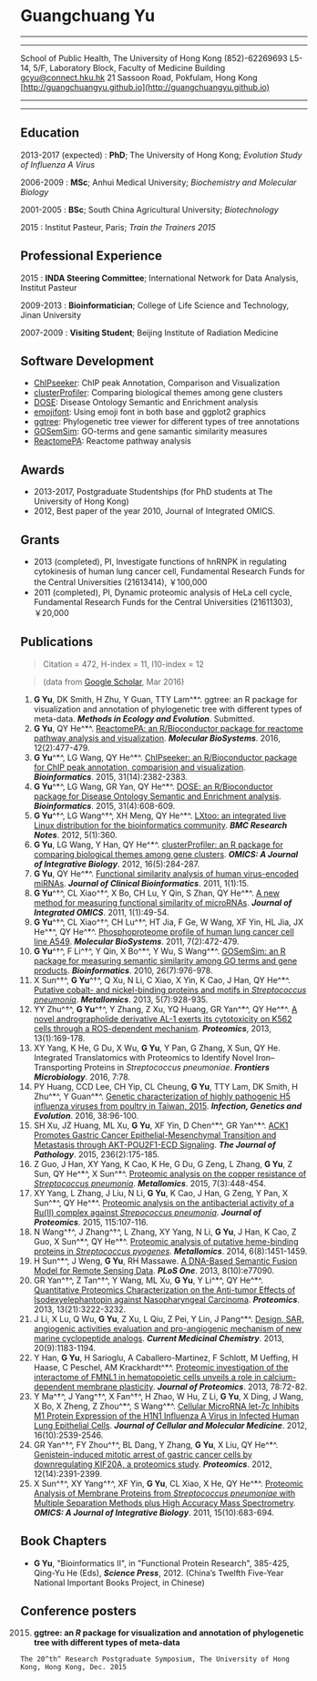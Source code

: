 Guangchuang Yu
============

----

-------------------------------------------------------------    --------------------------
School of Public Health, The University of Hong Kong                         (852)-62269693
L5-14, 5/F, Laboratory Block, Faculty of Medicine Building       [gcyu@connect.hku.hk](mailto:gcyu@connect.hku.hk)
21 Sassoon Road, Pokfulam, Hong Kong                             [http://guangchuangyu.github.io](http://guangchuangyu.github.io)
-------------------------------------------------------------    --------------------------
----

Education
---------

2013-2017 (expected)
:   **PhD**; The University of Hong Kong; *Evolution Study of Influenza A Virus*

2006-2009
:   **MSc**; Anhui Medical University; *Biochemistry and Molecular Biology*

2001-2005
:   **BSc**; South China Agricultural University; *Biotechnology*

2015
:   Institut Pasteur, Paris; *Train the Trainers 2015*

Professional Experience
----------

2015
:   **INDA Steering Committee**; International Network for Data Analysis, Institut Pasteur

2009-2013
:   **Bioinformatician**; College of Life Science and Technology, Jinan University

2007-2009
:   **Visiting Student**; Beijing Institute of Radiation Medicine


Software Development
--------------------

* [ChIPseeker](http://www.bioconductor.org/packages/ChIPseeker): ChIP peak Annotation, Comparison and Visualization
* [clusterProfiler](http://www.bioconductor.org/packages/clusterProfiler): Comparing biological themes among gene clusters
* [DOSE](http://www.bioconductor.org/packages/DOSE): Disease Ontology Semantic and Enrichment analysis
* [emojifont](https://cran.r-project.org/web/packages/emojifont/index.html): Using emoji font in both base and ggplot2 graphics
* [ggtree](http://www.bioconductor.org/packages/ggtree): Phylogenetic tree viewer for different types of tree annotations
* [GOSemSim](http://www.bioconductor.org/packages/GOSemSim): GO-terms and gene samantic similarity measures
* [ReactomePA](http://www.bioconductor.org/packages/ReactomePA): Reactome pathway analysis


Awards
------

* 2013-2017, Postgraduate Studentships (for PhD students at The University of Hong Kong)
* 2012, Best paper of the year 2010, Journal of Integrated OMICS.


Grants
------
* 2013 (completed), PI, Investigate functions of hnRNPK in regulating cytokinesis of human lung cancer cell, Fundamental Research Funds for the Central Universities (21613414), ￥100,000
* 2011 (completed), PI, Dynamic proteomic analysis of HeLa cell cycle, Fundamental Research Funds for the Central Universities (21611303), ￥20,000



Publications
------------

<!--
<img src="citation.png" width=600 align="middle"/>

![](citation.pdf)
-->

> Citation = 472,
> H-index = 11,
> I10-index = 12

> (data from [Google Scholar](https://scholar.google.com/citations?user=DO5oG40AAAAJ&hl=en), Mar 2016)

1. __G Yu__, DK Smith, H Zhu, Y Guan, TTY Lam^\*^. ggtree: an R package for visualization and annotation of phylogenetic tree with different types of meta-data. __*Methods in Ecology and Evolution*__. Submitted.
92. __G Yu__, QY He^\*^. [ReactomePA: an R/Bioconductor package for reactome pathway analysis and visualization](http://pubs.rsc.org/en/Content/ArticleLanding/2016/MB/C5MB00663E). __*Molecular BioSystems*__. 2016, 12(2):477-479.
93. __G Yu__^\*^, LG Wang, QY He^\*^. [ChIPseeker: an R/Bioconductor package for ChIP peak annotation, comparision and visualization](http://bioinformatics.oxfordjournals.org/cgi/content/abstract/btv145). __*Bioinformatics*__. 2015, 31(14):2382-2383.
94.	__G Yu__^\*^, LG Wang, GR Yan, QY He^\*^. [DOSE: an R/Bioconductor package for Disease Ontology Semantic and Enrichment analysis](http://bioinformatics.oxfordjournals.org/cgi/content/abstract/btu684). __*Bioinformatics*__. 2015, 31(4):608-609.
95.	__G Yu__^†^, LG Wang^†^, XH Meng, QY He^\*^. [LXtoo: an integrated live Linux distribution for the bioinformatics community](http://www.biomedcentral.com/1756-0500/5/360/). __*BMC Research Notes*__. 2012, 5(1):360.
96.	__G Yu__, LG Wang, Y Han, QY He^\*^. [clusterProfiler: an R package for comparing biological themes among gene clusters](http://online.liebertpub.com/doi/abs/10.1089/omi.2011.0118). __*OMICS: A Journal of Integrative Biology*__. 2012, 16(5):284-287.
97.	__G Yu__, QY He^\*^. [Functional similarity analysis of human virus-encoded miRNAs](http://www.jclinbioinformatics.com/content/1/1/15/abstract). __*Journal of Clinical Bioinformatics*__. 2011, 1(1):15.
98.	__G Yu__^†^, CL Xiao^†^, X Bo, CH Lu, Y Qin, S Zhan, QY He^\*^. [A new method for measuring functional similarity of microRNAs](http://www.jiomics.com/index.php/jio/article/view/21). __*Journal of Integrated OMICS*__. 2011, 1(1):49-54.
99.	__G Yu__^†^, CL Xiao^†^, CH Lu^†^, HT Jia, F Ge, W Wang, XF Yin, HL Jia, JX He^\*^, QY He^\*^. [Phosphoproteome profile of human lung cancer cell line A549](http://pubs.rsc.org/en/Content/ArticleLanding/2011/MB/C0MB00055H). __*Molecular BioSystems*__. 2011, 7(2):472-479.
100. __G Yu__^†^, F Li^†^, Y Qin, X Bo^\*^, Y Wu, S Wang^\*^. [GOSemSim: an R package for measuring semantic similarity among GO terms and gene products](http://bioinformatics.oxfordjournals.org/cgi/content/abstract/26/7/976). __*Bioinformatics*__. 2010, 26(7):976-978.
199. X Sun^†^, __G Yu__^†^, Q Xu, N Li, C Xiao, X Yin, K Cao, J Han, QY He^\*^. [Putative cobalt- and nickel-binding proteins and motifs in *Streptococcus pneumonia*](http://pubs.rsc.org/en/content/articlelanding/2013/mt/c3mt00126a). __*Metallomics*__. 2013, 5(7):928-935.
200. YY Zhu^†^, __G Yu__^†^, Y Zhang, Z Xu, YQ Huang, GR Yan^\*^, QY He^\*^. [A novel andrographolide derivative AL-1 exerts its cytotoxicity on K562 cells through a ROS-dependent mechanism](http://onlinelibrary.wiley.com/doi/10.1002/pmic.201200273/abstract). __*Proteomics*__, 2013, 13(1):169-178.
988. XY Yang, K He, G Du, X Wu, __G Yu__, Y Pan, G Zhang, X Sun, QY He. Integrated Translatomics with Proteomics to Identify Novel Iron–Transporting Proteins in *Streptococcus pneumoniae*. __*Frontiers Microbiology*__. 2016, 7:78.
989. PY Huang, CCD Lee, CH Yip, CL Cheung, __G Yu__, TTY Lam, DK Smith, H Zhu^\*^, Y Guan^\*^. [Genetic characterization of highly pathogenic H5 influenza viruses from poultry in Taiwan, 2015](http://www.sciencedirect.com/science/article/pii/S1567134815300721). __*Infection, Genetics and Evolution*__. 2016, 38:96-100.
990. SH Xu, JZ Huang, ML Xu, __G Yu__, XF Yin, D Chen^\*^, GR Yan^\*^. [ACK1 Promotes Gastric Cancer Epithelial-Mesenchymal Transition and Metastasis through AKT-POU2F1-ECD Signaling](http://onlinelibrary.wiley.com/doi/10.1002/path.4515/abstract). __*The Journal of Pathology*__. 2015, 236(2):175-185.
991. Z Guo, J Han, XY Yang, K Cao, K He, G Du, G Zeng, L Zhang, __G Yu__, Z Sun, QY He^\*^, X Sun^\*^. [Proteomic analysis on the copper resistance of *Streptococcus pneumonia*](http://pubs.rsc.org/en/content/articlelanding/2015/mt/C4MT00276H). __*Metallomics*__. 2015, 7(3):448-454.
992. XY Yang, L Zhang, J Liu, N Li, __G Yu__, K Cao, J Han, G Zeng, Y Pan, X Sun^\*^, QY He^\*^. [Proteomic analysis on the antibacterial activity of a Ru(II) complex against *Strepococcus pneumonia*](http://www.sciencedirect.com/science/article/pii/S1874391914005521). __*Journal of Proteomics*__. 2015, 115:107-116.
993. N Wang^†^, J Zhang^†^, L Zhang, XY Yang, N Li, __G Yu__, J Han, K Cao, Z Guo, X Sun^\*^, QY He^\*^. [Proteomic analysis of putative heme-binding proteins in *Streptococcus pyogenes*](http://pubs.rsc.org/en/content/articlelanding/2014/mt/c4mt00027g). __*Metallomics*__. 2014, 6(8):1451-1459.
994. H Sun^\*^, J Weng, __G Yu__, RH Massawe. [A DNA-Based Semantic Fusion Model for Remote Sensing Data](http://www.plosone.org/article/info%3Adoi%2F10.1371%2Fjournal.pone.0077090). __*PLoS One*__. 2013, 8(10):e77090.
995. GR Yan^†^, Z Tan^†^, Y Wang, ML Xu, __G Yu__, Y Li^\*^, QY He^\*^. [Quantitative Proteomics Characterization on the Anti-tumor Effects of Isodexyelephantopin against Nasopharyngeal Carcinoma](http://onlinelibrary.wiley.com/doi/10.1002/pmic.201300152/abstract). __*Proteomics*__. 2013, 13(21):3222-3232.
996. J Li, X Lu, Q Wu, __G Yu__, Z Xu, L Qiu, Z Pei, Y Lin, J Pang^\*^. [Design, SAR, angiogenic activities evaluation and pro-angiogenic mechanism of new marine cyclopeptide analogs](http://www.eurekaselect.com/107734/article). __*Current Medicinal Chemistry*__. 2013, 20(9):1183-1194. 
997. Y Han, __G Yu__, H Sarioglu, A Caballero-Martinez, F Schlott, M Ueffing, H Haase, C Peschel, AM Krackhardt^\*^. [Proteomic investigation of the interactome of FMNL1 in hematopoietic cells unveils a role in calcium-dependent membrane plasticity](http://www.sciencedirect.com/science/article/pii/S1874391912007567). __*Journal of Proteomics*__. 2013, 78:72-82.
998. Y Ma^†^, J Yang^†^, X Fan^†^, H Zhao, W Hu, Z Li, __G Yu__, X Ding, J Wang, X Bo, X Zheng, Z Zhou^\*^, S Wang^\*^. [Cellular MicroRNA let-7c Inhibits M1 Protein Expression of the H1N1 Influenza A Virus in Infected Human Lung Epithelial Cells](http://onlinelibrary.wiley.com/doi/10.1111/j.1582-4934.2012.01572.x/abstract). __*Journal of Cellular and Molecular Medicine*__. 2012, 16(10):2539-2546.
999. GR Yan^†^, FY Zhou^†^, BL Dang, Y Zhang, __G Yu__, X Liu, QY He^\*^. [Genistein-induced mitotic arrest of gastric cancer cells by downregulating KIF20A, a proteomics study](http://onlinelibrary.wiley.com/doi/10.1002/pmic.201100652/abstract). __*Proteomics*__. 2012, 12(14):2391-2399. 
1000. X Sun^†^, XY Yang^†^, XF Yin, __G Yu__, CL Xiao, X He, QY He^\*^. [Proteomic Analysis of Membrane Proteins from *Streptococcus pneumoniae* with Multiple Separation Methods plus High Accuracy Mass Spectrometry](http://www.liebertonline.com/doi/abs/10.1089/omi.2010.0133). __*OMICS: A Journal of Integrative Biology*__. 2011, 15(10):683-694.

Book Chapters
-----------------
* __G Yu__, "Bioinformatics II", in "Functional Protein Research", 385-425, Qing-Yu He (Eds), __*Science Press*__, 2012. (China’s Twelfth Five-Year National Important Books Project, in Chinese)


Conference posters
-----------------

2015. **ggtree: an *R* package for visualization and annotation of phylogenetic tree with different types of meta-data**

	The 20^th^ Research Postgraduate Symposium, The University of Hong Kong, Hong Kong, Dec. 2015
